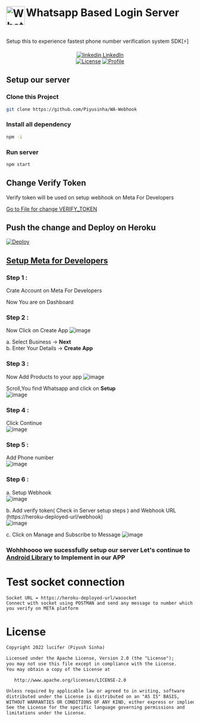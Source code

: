 <h1 align="left"> <img align="left" alt="Whatsapp" width="50px" src="https://upload.wikimedia.org/wikipedia/commons/thumb/6/6b/WhatsApp.svg/512px-WhatsApp.svg.png"/>Whatsapp Based Login Server</h1></br>
<p align="left">
  Setup this to experience fastest phone number verification system SDK[⚡]
</p>

<p align="center">
  <a href="https://www.linkedin.com/[removed]" rel="nofollow noreferrer">
    <img src="https://i.stack.imgur.com/gVE0j.png" alt="linkedin"> LinkedIn
  </a><br/>
  <a href="https://opensource.org/licenses/Apache-2.0"><img alt="License" src="https://img.shields.io/badge/License-Apache%202.0-blue.svg"/></a>
  <a href="https://github.com/Piyusinha"><img alt="Profile" src="https://img.shields.io/badge/Github%20-Piyu.svg"/></a>
</p>

## Setup our server
### Clone this Project

```bash
git clone https://github.com/Piyusinha/WA-Webhook
```
### Install all dependency

```bash
npm -i
```
### Run server
```bash
npm start
```
## Change Verify Token 
Verify token will be used on setup webhook on Meta For Developers 


[Go to File for change VERIFY_TOKEN ](https://github.com/Piyusinha/WA-Webhook/blob/ef481e9fe2c0c4b12cbf7edf30b9b1e82903f779/controllers/WhatsappWebhookControllers.js#L19)

## Push the change and Deploy on Heroku
[![Deploy](https://www.herokucdn.com/deploy/button.svg)](https://heroku.com/deploy)


## [Setup Meta for Developers](https://developers.facebook.com/)
### **Step 1 :**</br>
Crate Account on Meta For Developers

Now You are on Dashboard

### **Step 2 :**</br>
Now Click on Create App
![image](https://user-images.githubusercontent.com/40850657/169704006-85b47d91-7343-4247-b0d2-7ae13dda7fd6.png)

a. Select Business -> **Next**</br>
b. Enter Your Details -> **Create App**

### **Step 3 :**</br>
Now Add Products to your app
![image](https://user-images.githubusercontent.com/40850657/169704185-a81489f3-cf3d-4c1c-8fbf-11ff954e7bfe.png)
 
 Scroll,You find Whatsapp and click on **Setup** </br>
 ![image](https://user-images.githubusercontent.com/40850657/169704324-cdf51096-9fb9-40f8-bafa-451250c13bb5.png)


### **Step 4 :**</br>
Click Continue </br>
![image](https://user-images.githubusercontent.com/40850657/169704480-776e0f33-4476-4c9a-ac8f-b6e2daaf6308.png)

### **Step 5 :**</br>
Add Phone number </br>
![image](https://user-images.githubusercontent.com/40850657/169704589-463a0a5e-c956-46d7-98f5-deb7d2d03878.png)

### **Step 6 :**</br>
a. Setup Webhook </br>
![image](https://user-images.githubusercontent.com/40850657/169705714-37f10788-b66b-4ed6-883b-4881fe65617c.png)

b. Add verify token( Check in Server setup steps ) and Webhook URL (https://heroku-deployed-url/webhook) </br>
![image](https://user-images.githubusercontent.com/40850657/169705754-9cad01cb-fce2-4594-8055-2f8cc98b3a14.png)

c. Click on Manage and Subscribe to Message
![image](https://user-images.githubusercontent.com/40850657/169705894-9db132ff-3ba0-4349-97ae-e48411844bff.png)


### Wohhhoooo we sucessfully setup our server Let's continue to [Android Library](https://github.com/Piyusinha/WhatsappBasedLogin) to Implement in our APP

# Test socket connection 
```
Socket URL = https://heroku-deployed-url/wasocket
Connect with socket using POSTMAN and send any message to number which you verify on META platform
```

# License
```xml
Copyright 2022 lucifer (Piyush Sinha)

Licensed under the Apache License, Version 2.0 (the "License");
you may not use this file except in compliance with the License.
You may obtain a copy of the License at

   http://www.apache.org/licenses/LICENSE-2.0

Unless required by applicable law or agreed to in writing, software
distributed under the License is distributed on an "AS IS" BASIS,
WITHOUT WARRANTIES OR CONDITIONS OF ANY KIND, either express or implied.
See the License for the specific language governing permissions and
limitations under the License.
```
